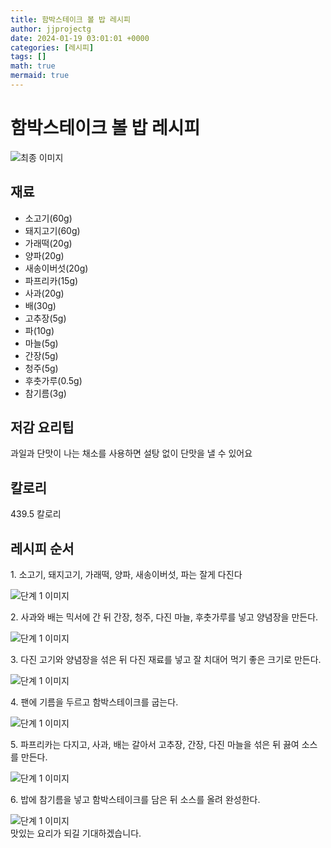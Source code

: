 ```yaml
---
title: 함박스테이크 볼 밥 레시피
author: jjprojectg
date: 2024-01-19 03:01:01 +0000
categories: [레시피]
tags: []
math: true
mermaid: true
---
```

<meta name="og:type" content="website"/>
<meta charset="UTF-8"/>
<div class="header">
  <h1>함박스테이크 볼 밥 레시피</h1>
</div>

<div class="container my-4">
  <div class="row">
    <div class="col-12 col-md-6">
      <div class="recipe-image">
        <img src="http://www.foodsafetykorea.go.kr/uploadimg/cook/10_01062_2.png" class="step-image" alt="최종 이미지"/>
      </div>
    </div>
    <div class="col-12 col-md-6">
      <div class="ingredients">
        <h2>재료</h2>
        <ul class="card">
          <li> 소고기(60g) </li>
          <li>  돼지고기(60g) </li>
          <li>  가래떡(20g) </li>
          <li> 양파(20g) </li>
          <li>  새송이버섯(20g) </li>
          <li> 파프리카(15g) </li>
          <li>  사과(20g) </li>
          <li>  배(30g) </li>
          <li> 고추장(5g) </li>
          <li>  파(10g) </li>
          <li>  마늘(5g) </li>
          <li>  간장(5g) </li>
          <li> 청주(5g) </li>
          <li>  후춧가루(0.5g) </li>
          <li>  참기름(3g) </li>
</ul>
      </div>
    </div>
    <div class="col-12 col-md-6">
      <div class="ingredients">
        <h2>저감 요리팁</h2>
        <div class="card"> 
          <p>
            과일과 단맛이 나는 채소를 사용하면 설탕 없이 단맛을 낼 수 있어요
          </p>
        </div>
      </div>
      <div class="ingredients">
        <h2>칼로리</h2>
        <div class="card"> 
          <p>
            439.5 칼로리
          </p>
        </div>
      </div>
    </div>
  </div>

  <h2 class="my-4">레시피 순서</h2>
  <div class="card recipe-card">
    <div class="card-body recipe-step">
      <p class="card-text step-description">1. 소고기, 돼지고기, 가래떡, 양파,
새송이버섯, 파는 잘게 다진다</p>
      <img src="http://www.foodsafetykorea.go.kr/uploadimg/cook/20_01062_1.JPG" alt="단계 1 이미지" class="step-image"/>
    </div>
  </div>
  <div class="card recipe-card">
    <div class="card-body recipe-step">
      <p class="card-text step-description">2. 사과와 배는 믹서에 간 뒤 간장,
청주, 다진 마늘, 후춧가루를 넣고
양념장을 만든다.</p>
      <img src="http://www.foodsafetykorea.go.kr/uploadimg/cook/20_01062_2.JPG" alt="단계 1 이미지" class="step-image"/>
    </div>
  </div>
  <div class="card recipe-card">
    <div class="card-body recipe-step">
      <p class="card-text step-description">3. 다진 고기와 양념장을 섞은 뒤
다진 재료를 넣고 잘 치대어 먹기
좋은 크기로 만든다.</p>
      <img src="http://www.foodsafetykorea.go.kr/uploadimg/cook/20_01062_3.JPG" alt="단계 1 이미지" class="step-image"/>
    </div>
  </div>
  <div class="card recipe-card">
    <div class="card-body recipe-step">
      <p class="card-text step-description">4. 팬에 기름을 두르고
함박스테이크를 굽는다.</p>
      <img src="http://www.foodsafetykorea.go.kr/uploadimg/cook/20_01062_4.JPG" alt="단계 1 이미지" class="step-image"/>
    </div>
  </div>
  <div class="card recipe-card">
    <div class="card-body recipe-step">
      <p class="card-text step-description">5. 파프리카는 다지고, 사과, 배는
갈아서 고추장, 간장, 다진 마늘을
섞은 뒤 끓여 소스를 만든다.</p>
      <img src="http://www.foodsafetykorea.go.kr/uploadimg/cook/20_01062_5.JPG" alt="단계 1 이미지" class="step-image"/>
    </div>
  </div>
  <div class="card recipe-card">
    <div class="card-body recipe-step">
      <p class="card-text step-description">6. 밥에 참기름을 넣고
함박스테이크를 담은 뒤 소스를
올려 완성한다.</p>
      <img src="http://www.foodsafetykorea.go.kr/uploadimg/cook/20_01062_6.JPG" alt="단계 1 이미지" class="step-image"/>
    </div>
  </div>

</div>
맛있는 요리가 되길 기대하겠습니다.
